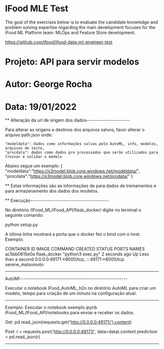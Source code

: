 # IFood MLE Test
The goal of the exercises below is to evaluate the candidate knowledge and problem solving expertise regarding the main development focuses for the iFood ML Platform team: MLOps and Feature Store development.

https://github.com/ifood/ifood-data-ml-engineer-test

# Projeto: API para servir modelos 
# Autor: George Rocha
# Data: 19/01/2022

** Alteração da url de origem dos dados----------------------

Para alterar as origens e destinos dos arquivos salvos, favor alterar o arquivo path.json onde:

	"modeldata": dados como informações salvas pelo AutoML, info, modelos, arquivos de teste,
	"procdata": dados como dados pre processados que serão utilizados para treinar e validar o modelo

Abaixo segue um exemplo:
{
"modeldata":"https://s3model.blob.core.windows.net/modeldata/",
"procdata":"https://s3model.blob.core.windows.net/prodata/"
}

** Estas informações são as informações de para dados de treinamentos e para armazenamento dos dados dos modelos.

** Execução----------------------------------------

No diretório /IFood_ML/IFood_API/flask_docker/ digite no terminal o seguinte comando:
	
python setup.py

A última linha mostrará a porta que o docker fez o bind com o host.
Exemplo:

CONTAINER ID   IMAGE          COMMAND             CREATED         STATUS                  PORTS                                         NAMES
ac5bb0615e0a   flask_docker   "python3 exec.py"   2 seconds ago   Up Less than a second   0.0.0.0:49171->8000/tcp, :::49171->8000/tcp   serene_matsumoto


-------------------------------------------------------------

AutoMl-------------------------------------------------------

Executar o notebook IFood_AutoML_h2o no diretório AutoML para criar um modelo, 
tempo para criação de um minuto na configuração atual.

-------------------------------------------------------------

Exemplo:
Executar o notebook exemplo.ipynb IFood_ML/IFood_API/notebooks para enviar e receber os dados. 

Get: 
      pd.read_json(requests.get('http://0.0.0.0:49171/').content)

Post: 
      r = requests.post('http://0.0.0.0:49171/', data=data).content
      prediction = pd.read_json(r)

--------------------------------------------------------------
